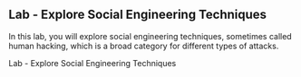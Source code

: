 ## Lab - Explore Social Engineering Techniques

In this lab, you will explore social engineering techniques, sometimes called human hacking, which is a broad category for different types of attacks.

Lab - Explore Social Engineering Techniques

